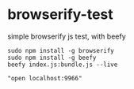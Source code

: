 browserify-test
===============

simple browserify js test, with beefy

    sudo npm install -g browserify
    sudo npm install -g beefy
    beefy index.js:bundle.js --live

    "open localhost:9966"
